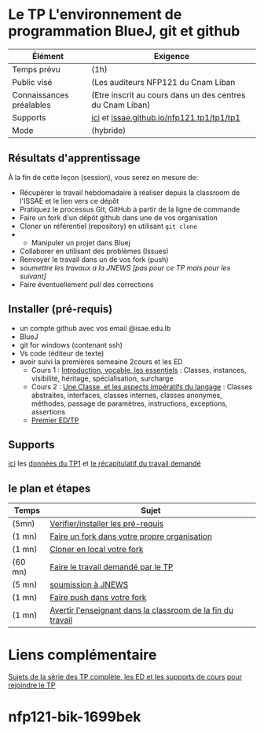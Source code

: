 # Le TP L'environnement de programmation BlueJ, git et github


Élément                    | Exigence
---                     | ---
Temps prévu             | (1h)
Public visé             | (Les auditeurs NFP121 du Cnam Liban
Connaissances préalables | (Etre inscrit au cours dans un des centres du Cnam Liban)
Supports               | [ici](http://issae.github.io/nfp121.tp1/) et [issae.github.io/nfp121.tp1/tp1/tp1](http://issae.github.io/nfp121.tp1/tp1/tp1)
Mode          | (hybride)

## Résultats d'apprentissage

À la fin de cette leçon (session), vous serez en mesure de:

- Récupérer le travail hebdomadaire à réaliser depuis la classroom de l'ISSAE et le lien vers ce dépôt
- Pratiquez le processus Git, GitHub à partir de la ligne de commande
- Faire un fork d'un dépôt github dans une de vos organisation
- Cloner un référentiel (repository) en utilisant `git clone`
- - Manipuler un projet dans Bluej
- Collaborer en utilisant des problèmes (Issues)
- Renvoyer le travail dans un de vos fork (push)
- _soumettre les travaux a la JNEWS [pas pour ce TP mais pour les suivant]_
- Faire éventuellement pull des corrections

## Installer (pré-requis)

* un compte github avec vos email @isae.edu.lb
* BlueJ
* git for windows (contenant ssh)
* Vs code (éditeur de texte)
* avoir suivi la premières semeaine 2cours et les ED
    * Cours 1 : [Introduction, vocable, les essentiels](https://nfp121.page.link/1) : Classes, instances, visibilité, héritage, spécialisation, surcharge 
    * Cours 2 : [Une Classe, et les aspects impératifs du langage](https://nfp121.page.link/2) : Classes abstraites, interfaces, classes internes, classes anonymes,
méthodes, passage de paramètres, instructions, exceptions, assertions
   * [Premier ED/TP](/NFP121/ED/ed1/) 

## Supports

[ici](/nfp121.tp1) les [données du TP1](tp1/tp1) et [le récapitulatif du travail demandé](travail)

## le plan et étapes

Temps        | Sujet
---         | ---
(5mn)| [Verifier/installer les pré-requis](travail#prerequis)
(1 mn)| [Faire un fork dans votre propre organisation](travail#fork)
(1 mn)| [Cloner en local votre fork](travail#clone)
(60 mn)|[Faire le travail demandé par le TP](http://issae.github.io/nfp121.tp1/tp1/tp1)
(5 mn)| [soumission à JNEWS](travail#jnews)
(1 mn)| [Faire push dans votre fork](travail#push)
(1 mn)| [Avertir l'enseignant dans la classroom de la fin du travail](travail#avertir)



# Liens complémentaire

[Sujets de la série des TP complète, les ED et les supports de cours](https://issae.github.io/NFP121/)
[pour rejoindre le TP]()
# nfp121-bik-1699bek
